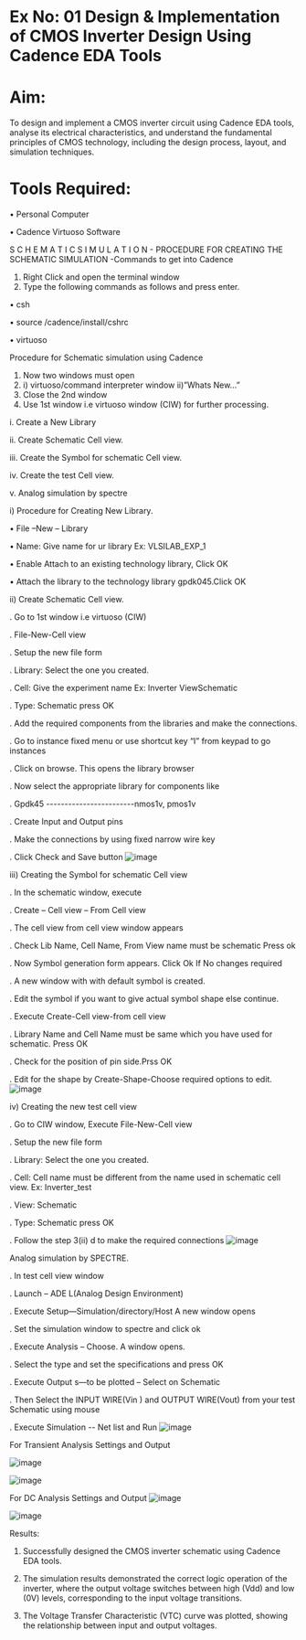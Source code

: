 # Ex No: 01     Design & Implementation of CMOS Inverter Design Using Cadence EDA Tools   

# Aim:
To design and implement a CMOS inverter circuit using Cadence EDA tools, analyse its electrical characteristics, and understand the fundamental principles of CMOS technology, including the design process, layout, and simulation techniques.

# Tools Required:

•	Personal Computer

•	Cadence Virtuoso Software

S C H E M A T I C S I M U L A T I O N - PROCEDURE FOR CREATING THE SCHEMATIC SIMULATION -Commands to get into Cadence

1.	Right Click and open the terminal window
2.	Type the following commands as follows and press enter.

•	csh

•	source /cadence/install/cshrc

•	virtuoso 

Procedure for Schematic simulation using Cadence

1.	Now two windows must open
2.	 i) virtuoso/command interpreter window
    ii)”Whats New…”
3.	Close the 2nd window
4.	Use 1st window i.e virtuoso window (CIW) for further processing.

i.	Create a New Library

ii.	Create Schematic Cell view.

iii.	Create the Symbol for schematic Cell view.

iv.	Create the test Cell view.

v.	Analog simulation by spectre

i)	Procedure for Creating New Library.

•	File –New – Library

•	Name: Give name for ur library Ex: VLSILAB_EXP_1

•	Enable Attach to an existing technology library, Click OK

•	Attach the library to the technology library gpdk045.Click OK

ii)	Create Schematic Cell view.

.	Go to 1st window i.e virtuoso (CIW)

. File-New-Cell view

.	Setup the new file form

.	Library: Select the one you created.

. Cell: Give the experiment name Ex: Inverter ViewSchematic

. Type: Schematic press OK

.	Add the required components from the libraries and make the connections.

.	Go to instance fixed menu or use shortcut key “I” from keypad to go instances

.	Click on browse. This opens the library browser

.	Now select the appropriate library for components like 

.	Gpdk45 ------------------------nmos1v, pmos1v

.	Create Input and Output pins

.	Make the connections by using fixed narrow wire key

.	Click Check and Save button
![image](https://github.com/user-attachments/assets/4f86bd98-7a04-42b3-afc5-6dbbb7f1a7a6)

iii)	Creating the Symbol for schematic Cell view

.	In the schematic window, execute 

.	Create – Cell view – From Cell view

. The cell view from cell view window appears

. Check Lib Name, Cell Name, From View name must be schematic Press ok

.	Now Symbol generation form appears. Click Ok If No changes required

.	A new window with with default symbol is created.

.	Edit the symbol if you want to give actual symbol shape else continue.

.	Execute Create-Cell view-from cell view

.	Library Name and Cell Name must be same which you have used for schematic. Press OK

.	Check for the position of pin side.Prss OK

.	Edit for the shape by Create-Shape-Choose required options to edit.
![image](https://github.com/user-attachments/assets/9bfbf55d-7e86-4d77-8780-ddeeb9bc455d)

iv)	Creating the new test cell view

.	Go to CIW window, Execute File-New-Cell view

.	Setup the new file form

.	Library: Select the one you created.

.	Cell: Cell name must be different from the name used in schematic cell 
view. Ex: Inverter_test

.	View: Schematic

.	Type: Schematic press OK

.	Follow the step 3(ii) d to make the required connections
![image](https://github.com/user-attachments/assets/160e8ee9-dd90-4633-bc94-1801ea34825a)

Analog simulation by SPECTRE.

.	In test cell view window

.	Launch – ADE L(Analog Design Environment)

.	Execute Setup—Simulation/directory/Host A new window opens

.	Set the simulation window to spectre and click ok

.	Execute Analysis – Choose. A window opens.

.	Select the type and set the specifications and press OK

.	Execute Output s—to be plotted – Select on Schematic

.	Then Select the INPUT WIRE(Vin ) and OUTPUT WIRE(Vout) from your test 
Schematic using mouse

. Execute Simulation -- Net list and Run
![image](https://github.com/user-attachments/assets/c4129707-a365-4ff4-9e1f-90112e8cbb58)

For Transient Analysis Settings and Output
 
![image](https://github.com/user-attachments/assets/e08c01a8-ba30-44c8-961a-74d2927d2297)


![image](https://github.com/user-attachments/assets/1ef800a0-cb1e-4668-9277-6d980dfd2db8)


 For DC Analysis Settings and Output
![image](https://github.com/user-attachments/assets/cd188727-41a2-494f-ae89-996136856f83)


![image](https://github.com/user-attachments/assets/3348aef6-a255-493b-8933-c1acf4f12672)


Results:

1.	Successfully designed the CMOS inverter schematic using Cadence EDA tools.

2.	The simulation results demonstrated the correct logic operation of the inverter, where the output voltage switches between high (Vdd) and low (0V) levels, corresponding to the input voltage transitions.

3.	The Voltage Transfer Characteristic (VTC) curve was plotted, showing the relationship between input and output voltages.











